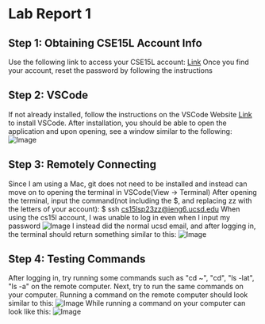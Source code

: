 # Lab Report 1
## Step 1: Obtaining CSE15L Account Info
Use the following link to access your CSE15L account:
[Link](https://sdacs.ucsd.edu/~icc/index.php)
Once you find your account, reset the password by following the instructions 

## Step 2: VSCode
If not already installed, follow the instructions on the VSCode Website [Link](https://code.visualstudio.com/) to install VSCode.
After installation, you should be able to open the application and upon opening, see a window similar to the following:
![Image]()

## Step 3: Remotely Connecting
Since I am using a Mac, git does not need to be installed and instead can move on to opening the terminal in VSCode(View -> Terminal)
After opening the terminal, input the command(not including the $, and replacing zz with the letters of your account):
$ ssh cs15lsp23zz@ieng6.ucsd.edu
When using the cs15l account, I was unable to log in even when I input my password
![Image]()
I instead did the normal ucsd email, and after logging in, the terminal should return something similar to this:
![Image]()

## Step 4: Testing Commands
After logging in, try running some commands such as "cd ~", "cd", "ls -lat", "ls -a" on the remote computer. Next, try to run the same commands on your computer. Running a command on the remote computer should look similar to this:
![Image]()
While running a command on your computer can look like this:
![Image]()
